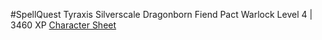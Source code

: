 #SpellQuest 
Tyraxis Silverscale Dragonborn Fiend Pact Warlock
Level 4 | 3460 XP
[Character Sheet](https://www.dndbeyond.com/characters/91780040)
